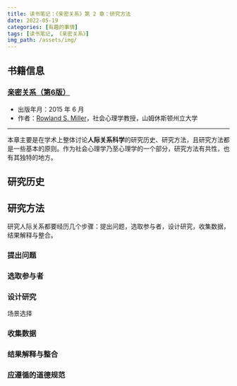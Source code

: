 ```yaml
---
title: 读书笔记：《亲密关系》第 2 章：研究方法
date: 2022-05-19
categories: [有趣的事情]
tags: [读书笔记, 《亲密关系》]
img_path: /assets/img/
---
```




## 书籍信息

### [亲密关系（第6版）](https://item.jd.com/11737435.html)


- 出版年月：2015 年 6 月
- 作者：[Rowland S. Miller](https://www.shsu.edu/dotAsset/62472cdc-37c5-4096-9231-e9b76a183c40.pdf)，社会心理学教授，山姆休斯顿州立大学
    
-----------------------

本章主要是在学术上整体讨论**人际关系科学**的研究历史、研究方法，且研究方法都是一些基本的原则。作为社会心理学乃至心理学的一个部分，研究方法有共性，也有其独特的地方。

## 研究历史



## 研究方法

研究人际关系都要经历几个步骤：提出问题，选取参与者，设计研究，收集数据，结果解释与整合。

### 提出问题



### 选取参与者


### 设计研究

场景选择


### 收集数据



### 结果解释与整合



### 应遵循的道德规范









